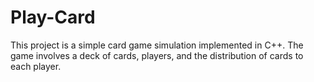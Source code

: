 # Play-Card
This project is a simple card game simulation implemented in C++. The game involves a deck of cards, players, and the distribution of cards to each player.
